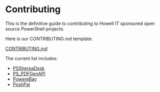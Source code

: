 # Contributing

This is the definitive guide to contributing to Howell IT sponsored open source PowerShell projects.

Here is our CONTRIBUTING.md template:

[CONTRIBUTING.md](https://github.com/HowellIT/Contributing/blob/master/.github/CONTRIBUTING.md)

The current list includes:

 - [PSSherpaDesk](https://github.com/theposhwolf/PSSherpaDesk)
 - [PS_PDFGenAPI](https://github.com/theposhwolf/PS_PDFGenAPI)
 - [PowereBay](https://github.com/theposhwolf/PowereBay)
 - [PoshPal](https://github.com/theposhwolf/PoshPal)
